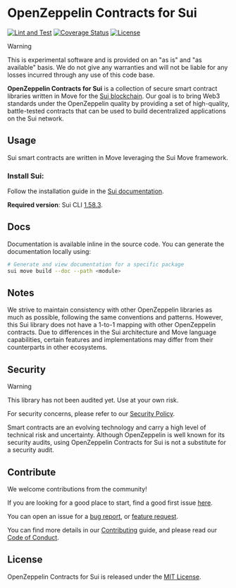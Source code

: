 # OpenZeppelin Contracts for Sui

[![Lint and Test](https://github.com/OpenZeppelin/contracts-sui/actions/workflows/test.yml/badge.svg)](https://github.com/OpenZeppelin/contracts-sui/actions/workflows/test.yml)
[![Coverage Status](https://codecov.io/gh/OpenZeppelin/contracts-sui/graph/badge.svg)](https://codecov.io/gh/OpenZeppelin/contracts-sui)
[![License](https://img.shields.io/github/license/OpenZeppelin/contracts-sui)](https://github.com/OpenZeppelin/contracts-sui/blob/main/LICENSE)

> [!Warning]
> This is experimental software and is provided on an "as is" and "as available"
> basis. We do not give any warranties and will not be liable for any losses
> incurred through any use of this code base.

**OpenZeppelin Contracts for Sui** is a collection of secure smart contract
libraries written in Move for the [Sui blockchain](https://sui.io/). Our goal
is to bring Web3 standards under the OpenZeppelin quality by providing a set of
high-quality, battle-tested contracts that can be used to build decentralized
applications on the Sui network.

## Usage

Sui smart contracts are written in Move leveraging the Sui Move framework.

### Install Sui:

Follow the installation guide in the [Sui documentation](https://docs.sui.io/guides/developer/getting-started/sui-install).

**Required version**: Sui CLI [1.58.3](https://github.com/MystenLabs/sui/releases/tag/mainnet-v1.58.3).

## Docs

Documentation is available inline in the source code. You can generate the
documentation locally using:

```bash
# Generate and view documentation for a specific package
sui move build --doc --path <module>
```

## Notes

We strive to maintain consistency with other OpenZeppelin libraries as much as
possible, following the same conventions and patterns. However, this Sui library
does not have a 1-to-1 mapping with other OpenZeppelin contracts. Due to
differences in the Sui architecture and Move language capabilities, certain
features and implementations may differ from their counterparts in other
ecosystems.

## Security

> [!Warning]
> This library has not been audited yet. Use at your own risk.

For security concerns, please refer to our [Security Policy](./SECURITY.md).

Smart contracts are an evolving technology and carry a high level of technical
risk and uncertainty. Although OpenZeppelin is well known for its security
audits, using OpenZeppelin Contracts for Sui is not a substitute for a security
audit.

## Contribute

We welcome contributions from the community!

If you are looking for a good place to start, find a good first issue
[here](https://github.com/OpenZeppelin/contracts-sui/issues?q=is%3Aissue%20state%3Aopen%20label%3A%22good%20first%20issue%22).

You can open an issue for a
[bug report](https://github.com/OpenZeppelin/contracts-sui/issues/new?template=bug_report.yml),
or [feature request](https://github.com/OpenZeppelin/contracts-sui/issues/new?template=feature_request.yml).

You can find more details in our [Contributing](./CONTRIBUTING.md) guide, and
please read our [Code of Conduct](./CODE_OF_CONDUCT.md).

## License

OpenZeppelin Contracts for Sui is released under the [MIT License](./LICENSE).
